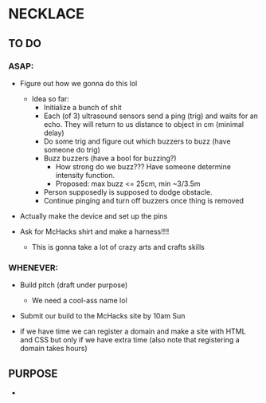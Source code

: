 # NECKLACE
## TO DO
### ASAP:
- Figure out how we gonna do this lol
    - Idea so far:
        - Initialize a bunch of shit
        - Each (of 3) ultrasound sensors send a ping (trig) and waits for an echo. They will return to us distance to object in cm (minimal delay)
        - Do some trig and figure out which buzzers to buzz (have someone do trig)
        - Buzz buzzers (have a bool for buzzing?)
            - How strong do we buzz??? Have someone determine intensity function.
            - Proposed: max buzz <= 25cm, min ~3/3.5m
        - Person supposedly is supposed to dodge obstacle.
        - Continue pinging and turn off buzzers once thing is removed
        
- Actually make the device and set up the pins

- Ask for McHacks shirt and make a harness!!!!
    - This is gonna take a lot of crazy arts and crafts skills        

### WHENEVER:
- Build pitch (draft under purpose)
    - We need a cool-ass name lol

- Submit our build to the McHacks site by 10am Sun

- if we have time we can register a domain and make a site with HTML and CSS but only if we have extra time (also note that registering a domain takes hours)

## PURPOSE
- 